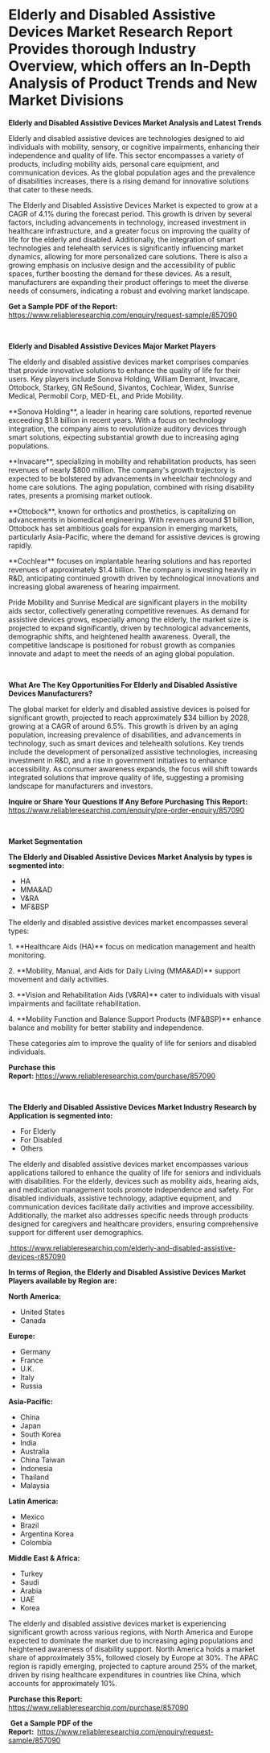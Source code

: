 <p><h1>Elderly and Disabled Assistive Devices Market Research Report Provides thorough Industry Overview, which offers an In-Depth Analysis of Product Trends and New Market Divisions</h1></p><p><strong>Elderly and Disabled Assistive Devices Market Analysis and Latest Trends</strong></p>
<p><p>Elderly and disabled assistive devices are technologies designed to aid individuals with mobility, sensory, or cognitive impairments, enhancing their independence and quality of life. This sector encompasses a variety of products, including mobility aids, personal care equipment, and communication devices. As the global population ages and the prevalence of disabilities increases, there is a rising demand for innovative solutions that cater to these needs.</p><p>The Elderly and Disabled Assistive Devices Market is expected to grow at a CAGR of 4.1% during the forecast period. This growth is driven by several factors, including advancements in technology, increased investment in healthcare infrastructure, and a greater focus on improving the quality of life for the elderly and disabled. Additionally, the integration of smart technologies and telehealth services is significantly influencing market dynamics, allowing for more personalized care solutions. There is also a growing emphasis on inclusive design and the accessibility of public spaces, further boosting the demand for these devices. As a result, manufacturers are expanding their product offerings to meet the diverse needs of consumers, indicating a robust and evolving market landscape.</p></p>
<p><strong>Get a Sample PDF of the Report:&nbsp;</strong> <a href="https://www.reliableresearchiq.com/enquiry/request-sample/857090?utm_campaign=3308&utm_medium=2&utm_source=Github&utm_content=ia&utm_term=13042025&utm_id=elderly-and-disabled-assistive-devices">https://www.reliableresearchiq.com/enquiry/request-sample/857090</a></p>
<p>&nbsp;</p>
<p><strong>Elderly and Disabled Assistive Devices Major Market Players</strong></p>
<p><p>The elderly and disabled assistive devices market comprises companies that provide innovative solutions to enhance the quality of life for their users. Key players include Sonova Holding, William Demant, Invacare, Ottobock, Starkey, GN ReSound, Sivantos, Cochlear, Widex, Sunrise Medical, Permobil Corp, MED-EL, and Pride Mobility.</p><p>**Sonova Holding**, a leader in hearing care solutions, reported revenue exceeding $1.8 billion in recent years. With a focus on technology integration, the company aims to revolutionize auditory devices through smart solutions, expecting substantial growth due to increasing aging populations.</p><p>**Invacare**, specializing in mobility and rehabilitation products, has seen revenues of nearly $800 million. The company's growth trajectory is expected to be bolstered by advancements in wheelchair technology and home care solutions. The aging population, combined with rising disability rates, presents a promising market outlook.</p><p>**Ottobock**, known for orthotics and prosthetics, is capitalizing on advancements in biomedical engineering. With revenues around $1 billion, Ottobock has set ambitious goals for expansion in emerging markets, particularly Asia-Pacific, where the demand for assistive devices is growing rapidly.</p><p>**Cochlear** focuses on implantable hearing solutions and has reported revenues of approximately $1.4 billion. The company is investing heavily in R&D, anticipating continued growth driven by technological innovations and increasing global awareness of hearing impairment.</p><p>Pride Mobility and Sunrise Medical are significant players in the mobility aids sector, collectively generating competitive revenues. As demand for assistive devices grows, especially among the elderly, the market size is projected to expand significantly, driven by technological advancements, demographic shifts, and heightened health awareness. Overall, the competitive landscape is positioned for robust growth as companies innovate and adapt to meet the needs of an aging global population.</p></p>
<p>&nbsp;</p>
<p><strong>What Are The Key Opportunities For Elderly and Disabled Assistive Devices Manufacturers?</strong></p>
<p><p>The global market for elderly and disabled assistive devices is poised for significant growth, projected to reach approximately $34 billion by 2028, growing at a CAGR of around 6.5%. This growth is driven by an aging population, increasing prevalence of disabilities, and advancements in technology, such as smart devices and telehealth solutions. Key trends include the development of personalized assistive technologies, increasing investment in R&D, and a rise in government initiatives to enhance accessibility. As consumer awareness expands, the focus will shift towards integrated solutions that improve quality of life, suggesting a promising landscape for manufacturers and investors.</p></p>
<p><strong>Inquire or Share Your Questions If Any Before Purchasing This Report:</strong> <a href="https://www.reliableresearchiq.com/enquiry/pre-order-enquiry/857090?utm_campaign=3308&utm_medium=2&utm_source=Github&utm_content=ia&utm_term=13042025&utm_id=elderly-and-disabled-assistive-devices">https://www.reliableresearchiq.com/enquiry/pre-order-enquiry/857090</a></p>
<p>&nbsp;</p>
<p><strong>Market Segmentation</strong></p>
<p><strong>The Elderly and Disabled Assistive Devices Market Analysis by types is segmented into:</strong></p>
<p><ul><li>HA</li><li>MMA&AD</li><li>V&RA</li><li>MF&BSP</li></ul></p>
<p><p>The elderly and disabled assistive devices market encompasses several types: </p><p>1. **Healthcare Aids (HA)** focus on medication management and health monitoring.</p><p>2. **Mobility, Manual, and Aids for Daily Living (MMA&AD)** support movement and daily activities.</p><p>3. **Vision and Rehabilitation Aids (V&RA)** cater to individuals with visual impairments and facilitate rehabilitation.</p><p>4. **Mobility Function and Balance Support Products (MF&BSP)** enhance balance and mobility for better stability and independence. </p><p>These categories aim to improve the quality of life for seniors and disabled individuals.</p></p>
<p><strong>Purchase this Report:&nbsp;</strong><a href="https://www.reliableresearchiq.com/purchase/857090?utm_campaign=3308&utm_medium=2&utm_source=Github&utm_content=ia&utm_term=13042025&utm_id=elderly-and-disabled-assistive-devices">https://www.reliableresearchiq.com/purchase/857090</a></p>
<p>&nbsp;</p>
<p><strong>The Elderly and Disabled Assistive Devices Market Industry Research by Application is segmented into:</strong></p>
<p><ul><li>For Elderly</li><li>For Disabled</li><li>Others</li></ul></p>
<p><p>The elderly and disabled assistive devices market encompasses various applications tailored to enhance the quality of life for seniors and individuals with disabilities. For the elderly, devices such as mobility aids, hearing aids, and medication management tools promote independence and safety. For disabled individuals, assistive technology, adaptive equipment, and communication devices facilitate daily activities and improve accessibility. Additionally, the market also addresses specific needs through products designed for caregivers and healthcare providers, ensuring comprehensive support for different user demographics.</p></p>
<p><a href="https://www.reliableresearchiq.com/elderly-and-disabled-assistive-devices-r857090?utm_campaign=3308&utm_medium=2&utm_source=Github&utm_content=ia&utm_term=13042025&utm_id=elderly-and-disabled-assistive-devices">&nbsp;https://www.reliableresearchiq.com/elderly-and-disabled-assistive-devices-r857090</a></p>
<p><strong>In terms of Region, the Elderly and Disabled Assistive Devices Market Players available by Region are:</strong></p>
<p>
    <p> <strong> North America: </strong>
        <ul>
            <li>United States</li>
            <li>Canada</li>
        </ul>
        </p> 
    <p> <strong> Europe: </strong>
        <ul>
            <li>Germany</li>
            <li>France</li>
            <li>U.K.</li>
            <li>Italy</li>
            <li>Russia</li>
        </ul>
        </p> 
    <p> <strong> Asia-Pacific: </strong>
        <ul>
            <li>China</li>
            <li>Japan</li>
            <li>South Korea</li>
            <li>India</li>
            <li>Australia</li>
            <li>China Taiwan</li>
            <li>Indonesia</li>
            <li>Thailand</li>
            <li>Malaysia</li>
        </ul>
        </p> 
    <p> <strong> Latin America: </strong>
        <ul>
            <li>Mexico</li>
            <li>Brazil</li>
            <li>Argentina Korea</li>
            <li>Colombia</li>
        </ul>
        </p> 
    <p> <strong> Middle East & Africa: </strong>
        <ul>
            <li>Turkey</li>
            <li>Saudi</li>
            <li>Arabia</li>
            <li>UAE</li>
            <li>Korea</li>
        </ul>
    </p>
    </p>
<p><p>The elderly and disabled assistive devices market is experiencing significant growth across various regions, with North America and Europe expected to dominate the market due to increasing aging populations and heightened awareness of disability support. North America holds a market share of approximately 35%, followed closely by Europe at 30%. The APAC region is rapidly emerging, projected to capture around 25% of the market, driven by rising healthcare expenditures in countries like China, which accounts for approximately 10%.</p></p>
<p><strong>Purchase this Report: </strong><a href="https://www.reliableresearchiq.com/purchase/857090?utm_campaign=3308&utm_medium=2&utm_source=Github&utm_content=ia&utm_term=13042025&utm_id=elderly-and-disabled-assistive-devices">https://www.reliableresearchiq.com/purchase/857090</a></p>
<p>&nbsp;<strong>Get a Sample PDF of the Report:&nbsp;&nbsp;</strong><a href="https://www.reliableresearchiq.com/enquiry/request-sample/857090?utm_campaign=3308&utm_medium=2&utm_source=Github&utm_content=ia&utm_term=13042025&utm_id=elderly-and-disabled-assistive-devices">https://www.reliableresearchiq.com/enquiry/request-sample/857090</a></p>
<p><strong></strong></p>
<p><p></p><p></p><p></p></p>